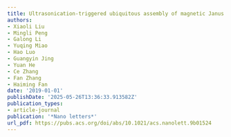 ```yaml
---
title: Ultrasonication-triggered ubiquitous assembly of magnetic Janus amphiphilic nanoparticles in cancer theranostic applications
authors:
- Xiaoli Liu
- Mingli Peng
- Galong Li
- Yuqing Miao
- Hao Luo
- Guangyin Jing
- Yuan He
- Ce Zhang
- Fan Zhang
- Haiming Fan
date: '2019-01-01'
publishDate: '2025-05-26T13:36:33.913582Z'
publication_types:
- article-journal
publication: '*Nano letters*'
url_pdf: https://pubs.acs.org/doi/abs/10.1021/acs.nanolett.9b01524
---
```


